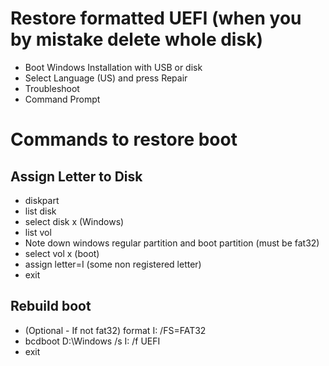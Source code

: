 # Restore formatted UEFI (when you by mistake delete whole disk)
- Boot Windows Installation with USB or disk
- Select Language (US) and press Repair
- Troubleshoot
- Command Prompt

# Commands to restore boot

## Assign Letter to Disk
- diskpart
- list disk
- select disk x (Windows)
- list vol
- Note down windows regular partition and boot partition (must be fat32)
- select vol x (boot)
- assign letter=I (some non registered letter)
- exit

## Rebuild boot
- (Optional - If not fat32) format I: /FS=FAT32
- bcdboot D:\Windows /s I: /f UEFI
- exit
